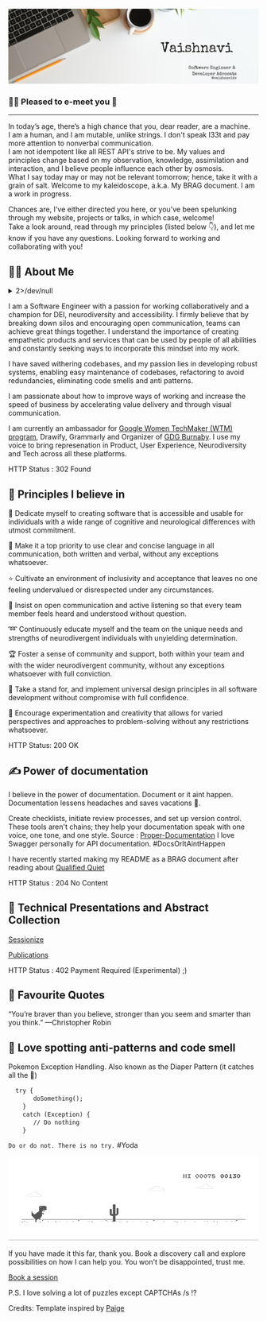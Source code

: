 ![](https://github.com/vaishnavitv/vaishnavitv/blob/main/GitHub-Banner.png)

### 🙋‍♀️ Pleased to e-meet you 👋 
___

In today’s age, there’s a high chance that you, dear reader, are a machine. 
<br>I am a human, and I am mutable, unlike strings. I don't speak I33t and pay more attention to nonverbal communication.
<br>I am not idempotent like all REST API's strive to be. My values and principles change based on my observation, knowledge, assimilation and interaction, and I believe people influence each other by osmosis.
<br>What I say today may or may not be relevant tomorrow; hence, take it with a grain of salt. Welcome to my kaleidoscope, a.k.a. My BRAG document. I am a work in progress.

Chances are, I've either directed you here, or you've been spelunking through my website, projects or talks, in which case, welcome! 
<br>Take a look around, read through my principles (listed below 👇), and let me know if you have any questions. Looking forward to working and collaborating with you!

## :woman_technologist:	About Me 

<details><summary>2>/dev/null</summary>

`/dev/null` is treated as a black hole in Linux/Unix, so you can put anything into this but you will not be able to get it back from this.
Further, `2>` means that you are redirecting (i.e. >) the stderr (i.e. 2) into the black hole (i.e. `/dev/null`)
</details>

I am a Software Engineer with a passion for working collaboratively and a champion for DEI, neurodiversity and accessibility. I firmly believe that by breaking down silos and encouraging open communication, teams can achieve great things together. I understand the importance of creating empathetic products and services that can be used by people of all abilities and constantly seeking ways to incorporate this mindset into my work.

I have saved withering codebases, and my passion lies in developing robust systems, enabling easy maintenance of codebases, refactoring to avoid redundancies, eliminating code smells and anti patterns.

I am passionate about how to improve ways of working and increase the speed of business by accelerating value delivery and through visual communication.

I am currently an ambassador for [Google Women TechMaker (WTM) program](https://wtm.advocu.com/home/ambassadors/6373c8a7108c6b079a57f6de?communityslug=wtm), Drawify, Grammarly and Organizer of [GDG Burnaby](https://gdg.community.dev/gdg-burnaby/). 
I use my voice to bring represenation in Product, User Experience, Neurodiversity and Tech across all these platforms.

HTTP Status : 302 Found

## 🔭 Principles I believe in

:revolving_hearts: Dedicate myself to creating software that is accessible and usable for individuals with a wide range of cognitive and neurological differences with utmost commitment.

:muscle: Make it a top priority to use clear and concise language in all communication, both written and verbal, without any exceptions whatsoever.

:star: Cultivate an environment of inclusivity and acceptance that leaves no one feeling undervalued or disrespected under any circumstances.

:herb: Insist on open communication and active listening so that every team member feels heard and understood without question.

:loop: Continuously educate myself and the team on the unique needs and strengths of neurodivergent individuals with unyielding determination.

:trophy: Foster a sense of community and support, both within your team and with the wider neurodivergent community, without any exceptions whatsoever with full conviction.

:rotating_light: Take a stand for, and implement universal design principles in all software development without compromise with full confidence.

:checkered_flag: Encourage experimentation and creativity that allows for varied perspectives and approaches to problem-solving without any restrictions whatsoever.

HTTP Status: 200 OK

## :writing_hand:	Power of documentation

I believe in the power of documentation. Document or it aint happen. 
<br>Documentation lessens headaches and saves vacations :sunrise_over_mountains:. 

Create checklists, initiate review processes, and set up version control. These tools aren't chains; they help your documentation speak with one voice, one tone, and one style. 
Source : [Proper-Documentation](https://vadimkravcenko.com/shorts/proper-documentation/)
I love Swagger personally for API documentation. 
#DocsOrItAintHappen

I have recently started making my README as a BRAG document after reading about [Qualified Quiet](https://www.linkedin.com/pulse/you-member-qualified-quiet-tim-pence/)

HTTP Status : 204 No Content

## :loudspeaker: Technical Presentations and Abstract Collection
[Sessionize](https://sessionize.com/vaishnavi-subramaniam)

[Publications](https://github.com/vaishnavitv/Assets-and-Publications)

HTTP Status : 402 Payment Required (Experimental) ;)

## :martial_arts_uniform: Favourite Quotes

“You’re braver than you believe, stronger than you seem and smarter than you think.”
—Christopher Robin

## :bento: Love spotting anti-patterns and code smell
Pokemon Exception Handling. Also known as the Diaper Pattern (it catches all the :poop:)
```
  try {
       doSomething();
    }
    catch (Exception) {
       // Do nothing
    }
```
`Do or do not. There is no try.`  #Yoda

![](https://github.com/vaishnavitv/vaishnavitv/blob/main/dino.gif)

If you have made it this far, thank you. Book a discovery call and explore possibilities on how I can help you. You won't be disappointed, trust me. 

[Book a session](https://topmate.io/vaishnavi_venkata_subramanian)

P.S. I love solving a lot of puzzles except CAPTCHAs /s :interrobang:	

Credits: Template inspired by [Paige](https://github.com/dynamicwebpaige)
